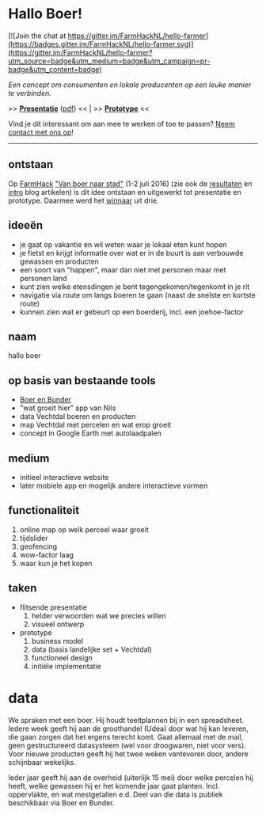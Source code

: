 # Hallo Boer!

[![Join the chat at https://gitter.im/FarmHackNL/hello-farmer](https://badges.gitter.im/FarmHackNL/hello-farmer.svg)](https://gitter.im/FarmHackNL/hello-farmer?utm_source=badge&utm_medium=badge&utm_campaign=pr-badge&utm_content=badge)

_Een concept om consumenten en lokale producenten op een leuke manier te verbinden._

&gt;&gt; **[Presentatie](pitch-20160702.pdf)** ([pdf](https://github.com/FarmHackNL/hello-farmer/raw/master/pitch-20160702.pdf)) &lt;&lt;
|
&gt;&gt; **[Prototype](https://farmhacknl.github.io/hello-farmer/)** &lt;&lt;

Vind je dit interessant om aan mee te werken of toe te passen? [Neem contact met ons op](mailto:org-farmhack@willem.engen.nl)!

---

## ontstaan

Op [FarmHack](http://farmhack.nl/) ["Van boer naar stad"](http://www.farmhack.nl/challenge/van-boer-naar-stad/) (1-2 juli 2016)
(zie ook de [resultaten](http://www.farmhack.nl/resultaten-farmhack-3/) en [intro](http://www.farmhack.nl/data-farmhack-korte-ketens/) blog artikelen)
is dit idee ontstaan en uitgewerkt tot presentatie en prototype. Daarmee werd het
[winnaar](https://twitter.com/FarmHackNL/status/749256271887536128) uit drie.


## ideeën
* je gaat op vakantie en wil weten waar je lokaal eten kunt hopen
* je fietst en krijgt informatie over wat er in de buurt is aan verbouwde gewassen en producten
* een soort van "happen", maar dan niet met personen maar met personen land
* kunt zien welke etensdingen je bent tegengekomen/tegenkomt in je rit
* navigatie via route om langs boeren te gaan (naast de snelste en kortste route)
* kunnen zien wat er gebeurt op een boerderij, incl. een joehoe-factor

## naam
hallo boer

## op basis van bestaande tools
- [Boer en Bunder](http://boerbunder.nl)
- "wat groeit hier" app van Nils
- data Vechtdal boeren en producten
- map Vechtdal met percelen en wat erop groeit
- concept in Google Earth met autolaadpalen

## medium
- initieel interactieve website
- later mobiele app en mogelijk andere interactieve vormen

## functionaliteit
1. online map op welk perceel waar groeit
2. tijdslider
3. geofencing
4. wow-factor laag
5. waar kun je het kopen

## taken
* flitsende presentatie
  1. helder verwoorden wat we precies willen
  2. visueel ontwerp
* prototype
  1. business model
  2. data (basis landelijke set + Vechtdal)
  3. functioneel design
  4. initiële implementatie


# data

We spraken met een boer. Hij houdt teeltplannen bij in een spreadsheet. Iedere week geeft hij aan de groothandel (Udea) door wat hij kan leveren, die gaan zorgen dat het ergens terecht komt. Gaat allemaal met de mail, geen gestructureerd datasysteem (wel voor droogwaren, niet voor vers). Voor nieuwe producten geeft hij het twee weken vantevoren door, andere schijnbaar wekelijks.

Ieder jaar geeft hij aan de overheid (uiterlijk 15 mei) door welke percelen hij heeft, welke gewassen hij er het komende jaar gaat planten. Incl. oppervlakte, en wat mestgetallen e.d. Deel van die data is publiek beschikbaar via Boer en Bunder.
